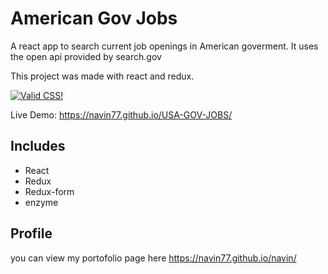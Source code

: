 # American Gov Jobs
A react app to search current job openings in American goverment. It uses the open api provided by search.gov

This project was made with react and redux.

[![Valid CSS!](http://jigsaw.w3.org/css-validator/images/vcss)](http://jigsaw.w3.org/css-validator/check/referer)

Live Demo: https://navin77.github.io/USA-GOV-JOBS/

## Includes
* React
* Redux
* Redux-form
* enzyme

## Profile
you can view my portofolio page here https://navin77.github.io/navin/

